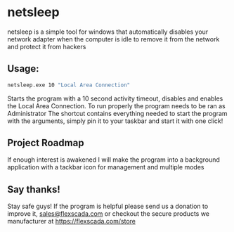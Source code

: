 # netsleep
netsleep is a simple tool for windows that automatically disables your network adapter when the computer is idle to remove it from the network and protect it from hackers

## Usage:
```sh
netsleep.exe 10 "Local Area Connection"
```

Starts the program with a 10 second activity timeout, disables and enables the Local Area Connection.
To run properly the program needs to be ran as Administrator
The shortcut contains everything needed to start the program with the arguments, simply pin it to your taskbar and start it with one click!

## Project Roadmap

If enough interest is awakened I will make the program into a background application with a tackbar icon for management and multiple modes

## Say thanks!

Stay safe guys! If the program is helpful please send us a donation to improve it, sales@flexscada.com or checkout the secure products we manufacturer at https://flexscada.com/store
